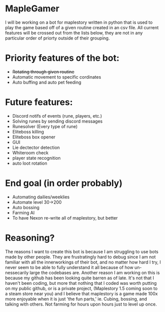 # MapleGamer
I will be working on a bot for maplestory written in python that is used to play the game based off of a given routine created in an csv file.
All current features will be crossed out from the lists below, they are not in any particular order of priorty outside of their grouping.

# Priority features of the bot:
- ~~Rotating through given routine~~
- Automatic movement to specific cordinates
- Auto buffing and auto pet feeding

# Future features:
- Discord notifs of events (rune, players, etc.)
- Solving runes by sending discord messages
- Runesolver (Every type of rune)
- Eliteboss killing
- Eliteboss box opener
- GUI
- Lie dectector detection
- Whiteroom check
- player state recognition
- auto loot rotation

# End goal (in order probably)
- Automating dailies/weeklies
- Automate level 30->200
- Auto bossing
- Farming AI
- To have Nexon re-write all of maplestory, but better

# Reasoning?
The reasons I want to create this bot is because I am struggling to use bots made by other people. They are frustratingly hard to debug since I am not familiar with all the innerworkings of their bot, and no matter how hard I try, I never seem to be able to fully understand it all because of how un-nessecarily large the codebases are.
Another reason I am working on this is because my github has been looking quite barren as of late. It's not that I haven't been coding, but more that nothing that I coded was worth putting on my public github, or is a private project, (Maplestory 1.5 coming soon to a steam store near you) and I believe that maplestory is a game made 100x more enjoyable when it is just 'the fun parts,' ie. Cubing, bossing, and talking with others. Not farming for hours upon hours just to level up once.
